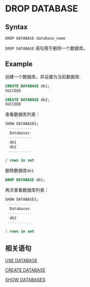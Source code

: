 # DROP DATABASE

## Syntax

```
DROP DATABASE database_name
```

 `DROP DATABASE` 语句用于删除一个数据库。

## **Example**

创建一个数据库，并设置为当前数据库:

```sql
CREATE DATABASE db1;
SUCCEED

CREATE DATABASE db2;
SUCCEED
```

查看数据库列表：

```sql
SHOW DATABASES;
 -----------
  Databases
 -----------
  db1
  db2
 -----------

2 rows in set
```

删除数据库`db1`

```sql
DROP DATABASE db1;
```

再次查看数据库列表：

```sql
SHOW DATABASES;
 -----------
  Databases
 -----------
  db2
 -----------

1 rows in set
```

## 相关语句

[USE DATABASE](../ddl/USE_DATABASE_STATEMENT.md)

[CREATE DATABASE](./CREATE_DATABASE_STATEMENT.md)

[SHOW DATABASES](./SHOW_DATABASES_STATEMENT.md)


